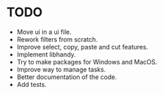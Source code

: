 # TODO
- Move ui in a ui file.
- Rework filters from scratch.
- Improve select, copy, paste and cut features.
- Implement libhandy.
- Try to make packages for Windows and MacOS.
- Improve way to manage tasks.
- Better documentation of the code.
- Add tests.
